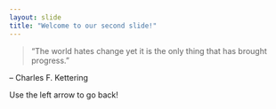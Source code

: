 ```yaml
---
layout: slide
title: "Welcome to our second slide!"
---
```

> “The world hates change yet it is the only thing that has
> brought progress.”

 – Charles F. Kettering

 Use the left arrow to go back!